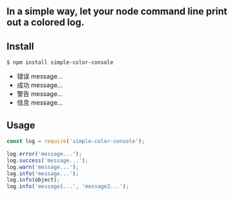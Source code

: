 ## In a simple way, let your node command line print out a colored log.


## Install

```console
$ npm install simple-color-console
```
- 错误 message...
- 成功 message...
- 警告 message...
- 信息 message...

## Usage

```js
const log = require('simple-color-console');

log.error('message...');
log.success('message...');
log.warn('message...');
log.info('message...');
log.info(object);
log.info('message1...', 'message2...');
```
